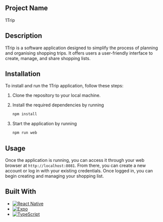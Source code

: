 ## Project Name

1Trip

## Description

1Trip is a software application designed to simplify the process of planning and organising shopping trips. It offers users a user-friendly interface to create, manage, and share shopping lists.

## Installation

To install and run the 1Trip application, follow these steps:

1. Clone the repository to your local machine.
2. Install the required dependencies by running
    ```sh
    npm install
    ```

3. Start the application by running

    ```sh
    npm run web
    ```

## Usage

Once the application is running, you can access it through your web browser at `http://localhost:8081`. From there, you can create a new account or log in with your existing credentials. Once logged in, you can begin creating and managing your shopping list.

## Built With

- [![React Native](https://img.shields.io/badge/-React%20Native-blue?logo=react&logoColor=white)](https://reactnative.dev/)
- [![Expo](https://img.shields.io/badge/-Expo-lightgrey?logo=expo&logoColor=white)](https://expo.io/)
- [![TypeScript](https://img.shields.io/badge/-TypeScript-blue?logo=typescript&logoColor=white)](https://www.typescriptlang.org/)

